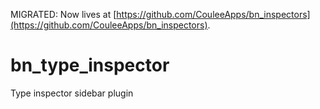 MIGRATED: Now lives at [https://github.com/CouleeApps/bn_inspectors](https://github.com/CouleeApps/bn_inspectors).

# bn_type_inspector
Type inspector sidebar plugin
